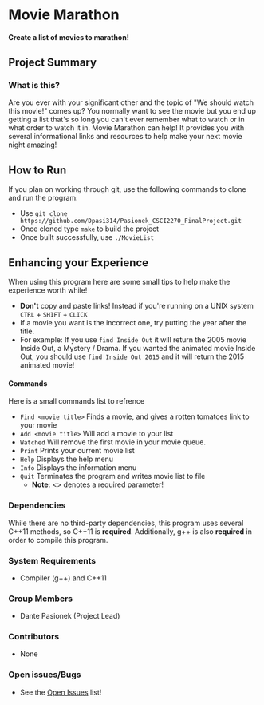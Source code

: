 # Movie Marathon
#### Create a list of movies to marathon!
## Project Summary
### What is this?
Are you ever with your significant other and the topic of "We should watch this movie!" comes up? You normally want to see the movie but you end up getting a list that's so long you can't ever remember what to watch or in what order to watch it in. Movie Marathon can help! It provides you with several informational links and resources to help make your next movie night amazing!

## How to Run
If you plan on working through git, use the following commands to clone and run the program:
* Use `git clone https://github.com/Dpasi314/Pasionek_CSCI2270_FinalProject.git`
* Once cloned type `make` to build the project
* Once built successfully, use `./MovieList`

## Enhancing your Experience
When using this program here are some small tips to help make the experience worth while!
* **Don't** copy and paste links! Instead if you're running on a UNIX system `CTRL` + `SHIFT` + `CLICK`
* If a movie you want is the incorrect one, try putting the year after the title.
 * For example: If you use `find Inside Out` it will return the 2005 movie Inside Out, a Mystery / Drama. If you wanted the animated movie Inside Out, you should use `find Inside Out 2015` and it will return the 2015 animated movie!

#### Commands
Here is a small commands list to refrence
* `Find <movie title>` Finds a movie, and gives a rotten tomatoes link to your movie
* `Add <movie title>` Will add a movie to your list
* `Watched` Will remove the first movie in your movie queue.
* `Print` Prints your current movie list
* `Help` Displays the help menu
* `Info` Displays the information menu
* `Quit` Terminates the program and writes movie list to file
  * **Note**: <> denotes a required parameter!

### Dependencies
While there are no third-party dependencies, this program uses several C++11 methods, so C++11 is **required**.
Additionally, g++ is also **required** in order to compile this program.

### System Requirements
* Compiler (g++) and C++11

### Group Members
* Dante Pasionek (Project Lead)

### Contributors
* None

### Open issues/Bugs
* See the [Open Issues](https://github.com/Dpasi314/Pasionek_CSCI2270_FinalProject/issues) list!
